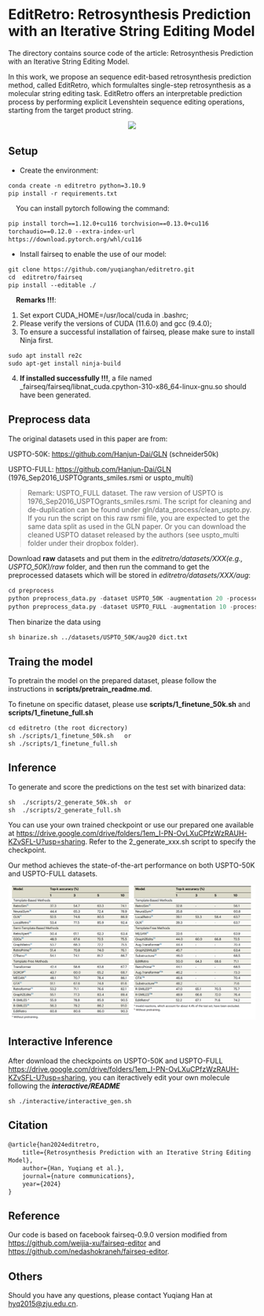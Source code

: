 # EditRetro: Retrosynthesis Prediction with an Iterative String Editing Model

The directory contains source code of the article: Retrosynthesis Prediction with an Iterative String Editing Model.

In this work, we propose an sequence edit-based retrosynthesis prediction method, called EditRetro, which formulaltes single-step retrosynthesis as a molecular string editing task. EditRetro offers an interpretable prediction process by performing explicit Levenshtein sequence editing operations, starting from the target product string.
<div align=center>
<img src=figures/workflow.png width="550px">
</div>


## Setup

- Create the environment:

```
conda create -n editretro python=3.10.9
pip install -r requirements.txt
```

&nbsp;&nbsp;&nbsp; You can install pytorch following the command:
```
pip install torch==1.12.0+cu116 torchvision==0.13.0+cu116 torchaudio==0.12.0 --extra-index-url https://download.pytorch.org/whl/cu116
```

- Install fairseq to enable the use of our model:

```
git clone https://github.com/yuqianghan/editretro.git
cd  editretro/fairseq
pip install --editable ./
```

&nbsp;&nbsp;&nbsp; **Remarks !!!**: 
1. Set export CUDA_HOME=/usr/local/cuda in .bashrc;
2. Please verify the versions of CUDA (11.6.0) and gcc (9.4.0);
3. To ensure a successful installation of fairseq, please make sure to install Ninja first.
```
sudo apt install re2c
sudo apt-get install ninja-build
```
4. **If installed successfully !!!**, a file named _fairseq/fairseq/libnat_cuda.cpython-310-x86_64-linux-gnu.so should have been generated.


## Preprocess data
 The original datasets used in this paper are from:

   USPTO-50K: https://github.com/Hanjun-Dai/GLN  (schneider50k)

   <!-- USPTO-MIT: https://github.com/wengong-jin/nips17-rexgen/blob/master/USPTO/data.zip -->

   USPTO-FULL: https://github.com/Hanjun-Dai/GLN  (1976_Sep2016_USPTOgrants_smiles.rsmi or uspto_multi)

> Remark: USPTO_FULL dataset. The raw version of USPTO is 1976_Sep2016_USPTOgrants_smiles.rsmi. The script for cleaning and de-duplication can be found under gln/data_process/clean_uspto.py. If you run the script on this raw rsmi file, you are expected to get the same data split as used in the GLN paper. Or you can download the cleaned USPTO dataset released by the authors (see uspto_multi folder under their dropbox folder).

Download **raw** datasets and put them in the _editretro/datasets/XXX(e.g., USPTO_50K)/raw_ folder, and then run the command to get the preprocessed datasets which will be stored in _editretro/datasets/XXX/aug_:

```python
cd preprocess
python preprocess_data.py -dataset USPTO_50K -augmentation 20 -processes 64 -spe
python preprocess_data.py -dataset USPTO_FULL -augmentation 10 -processes 64 -spe
```

Then binarize the data using 
```shell
sh binarize.sh ../datasets/USPTO_50K/aug20 dict.txt
```


## Traing the model
<!-- #### Pretrain and Finetune -->
To pretrain the model on the prepared dataset, please follow the instructions in **scripts/pretrain_readme.md**.

To finetune on specific dataset, please use **scripts/1_finetune_50k.sh** and **scripts/1_finetune_full.sh**
```
cd editretro (the root dicrectory)
sh ./scripts/1_finetune_50k.sh   or
sh ./scripts/1_finetune_full.sh
```


## Inference
To generate and score the predictions on the test set with binarized data:
```shell
sh  ./scripts/2_generate_50k.sh  or
sh  ./scripts/2_generate_full.sh
```

You can use your own trained checkpoint or use our prepared one available at https://drive.google.com/drive/folders/1em_I-PN-OvLXuCPfzWzRAUH-KZvSFL-U?usp=sharing. Refer to the 2_generate_xxx.sh script to specify the checkpoint.

Our method achieves the state-of-the-art performance on both USPTO-50K and USPTO-FULL datasets. 
<div align=center>
<img src=figures/results.png width="600px">
</div>

## Interactive Inference
After download the checkpoints on USPTO-50K and USPTO-FULL https://drive.google.com/drive/folders/1em_I-PN-OvLXuCPfzWzRAUH-KZvSFL-U?usp=sharing, you can iteractively edit your own molecule following the _**interactive/README**_
```shell
sh ./interactive/interactive_gen.sh
```




## Citation
```
@article{han2024editretro,
	title={Retrosynthesis Prediction with an Iterative String Editing Model},
	author={Han, Yuqiang et al.},
	journal={nature communications},
	year={2024}
}
```

## Reference
Our code is based on facebook fairseq-0.9.0 version modified from https://github.com/weijia-xu/fairseq-editor and https://github.com/nedashokraneh/fairseq-editor.

## Others
Should you have any questions, please contact Yuqiang Han at hyq2015@zju.edu.cn.
